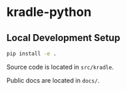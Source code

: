 # kradle-python

## Local Development Setup

```bash
pip install -e .
```

Source code is located in `src/kradle`.

Public docs are located in `docs/`.